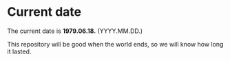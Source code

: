 # Current date

The current date is **1979.06.18.** (YYYY.MM.DD.)

This repository will be good when the world ends, so we will know how long it lasted.
